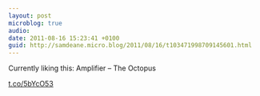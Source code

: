 ```yaml
---
layout: post
microblog: true
audio: 
date: 2011-08-16 15:23:41 +0100
guid: http://samdeane.micro.blog/2011/08/16/t103471998709145601.html
---
```

Currently liking this: Amplifier – The Octopus

[t.co/5bYcO53](http://t.co/5bYcO53)
